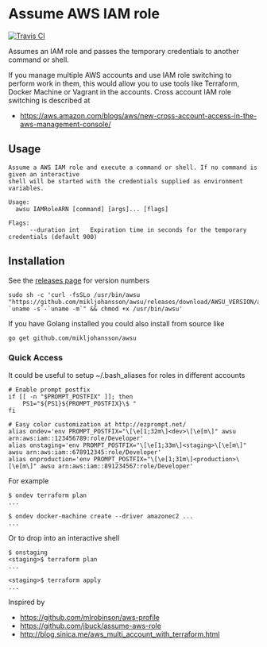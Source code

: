 # Assume AWS IAM role
[![Travis CI](https://img.shields.io/travis/mikljohansson/awsu/master.svg)](https://travis-ci.org/mikljohansson/awsu)

Assumes an IAM role and passes the temporary credentials to another command or shell.

If you manage multiple AWS accounts and use IAM role switching to perform work in them, this would
allow you to use tools like Terraform, Docker Machine or Vagrant in the accounts. Cross account
IAM role switching is described at

* https://aws.amazon.com/blogs/aws/new-cross-account-access-in-the-aws-management-console/

## Usage

```
Assume a AWS IAM role and execute a command or shell. If no command is given an interactive
shell will be started with the credentials supplied as environment variables.

Usage:
  awsu IAMRoleARN [command] [args]... [flags]

Flags:
      --duration int   Expiration time in seconds for the temporary credentials (default 900)
```

## Installation
See the [releases page](https://github.com/mikljohansson/awsu/releases) for version numbers

```
sudo sh -c 'curl -fsSLo /usr/bin/awsu "https://github.com/mikljohansson/awsu/releases/download/AWSU_VERSION/awsu-`uname -s`-`uname -m`" && chmod +x /usr/bin/awsu'
```

If you have Golang installed you could also install from source like

```
go get github.com/mikljohansson/awsu
```

### Quick Access
It could be useful to setup ~/.bash_aliases for roles in different accounts

```
# Enable prompt postfix
if [[ -n "$PROMPT_POSTFIX" ]]; then
    PS1="${PS1}${PROMPT_POSTFIX}\$ "
fi

# Easy color customization at http://ezprompt.net/
alias ondev='env PROMPT_POSTFIX="\[\e[1;32m\]<dev>\[\e[m\]" awsu arn:aws:iam::123456789:role/Developer'
alias onstaging='env PROMPT_POSTFIX="\[\e[1;33m\]<staging>\[\e[m\]" awsu arn:aws:iam::678912345:role/Developer'
alias onproduction='env PROMPT_POSTFIX="\[\e[1;31m\]<production>\[\e[m\]" awsu arn:aws:iam::891234567:role/Developer'
```

For example

```
$ ondev terraform plan
...

$ ondev docker-machine create --driver amazonec2 ...
...
```

Or to drop into an interactive shell

```
$ onstaging
<staging>$ terraform plan
...

<staging>$ terraform apply
...
```

Inspired by

* https://github.com/mlrobinson/aws-profile
* https://github.com/jbuck/assume-aws-role
* http://blog.sinica.me/aws_multi_account_with_terraform.html

